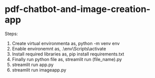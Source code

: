 # pdf-chatbot-and-image-creation-app

Steps:
1. Create virtual environmenta as, python -m venv env
2. Enable environemnt as,  .\env\Scripts\activate
3. Install required libraries as, pip install requirements.txt
4. Finally run python file as, streamlit run (file_name).py
5. streamlit run app.py
6. streamlit run imageapp.py
   
